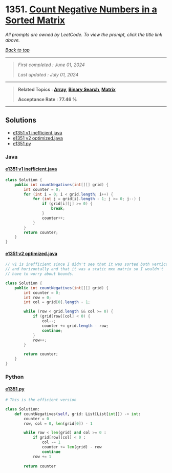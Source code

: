 # 1351. [Count Negative Numbers in a Sorted Matrix](<https://leetcode.com/problems/count-negative-numbers-in-a-sorted-matrix>)

*All prompts are owned by LeetCode. To view the prompt, click the title link above.*

*[Back to top](<../README.md>)*

------

> *First completed : June 01, 2024*
>
> *Last updated : July 01, 2024*

------

> **Related Topics** : **[Array](<by_topic/Array.md>), [Binary Search](<by_topic/Binary Search.md>), [Matrix](<by_topic/Matrix.md>)**
>
> **Acceptance Rate** : **77.46 %**

------

## Solutions

- [e1351 v1 inefficient.java](<../my-submissions/e1351 v1 inefficient.java>)
- [e1351 v2 optimized.java](<../my-submissions/e1351 v2 optimized.java>)
- [e1351.py](<../my-submissions/e1351.py>)
### Java
#### [e1351 v1 inefficient.java](<../my-submissions/e1351 v1 inefficient.java>)
```Java
class Solution {
    public int countNegatives(int[][] grid) {
        int counter = 0;
        for (int i = 0; i < grid.length; i++) {
            for (int j = grid[i].length - 1; j >= 0; j--) {
                if (grid[i][j] >= 0) {
                    break;
                }
                counter++;
            }
        }
        return counter;
    }
}
```

#### [e1351 v2 optimized.java](<../my-submissions/e1351 v2 optimized.java>)
```Java
// v1 is inefficient since I didn't see that it was sorted both vertically
// and horizontally and that it was a static mxn matrix so I wouldn't
// have to worry about bounds.

class Solution {
    public int countNegatives(int[][] grid) {
        int counter = 0;
        int row = 0;
        int col = grid[0].length - 1;

        while (row < grid.length && col >= 0) {
            if (grid[row][col] < 0) {
                col--;
                counter += grid.length - row;
                continue;
            }
            row++;
        }

        return counter;
    }
}
```

### Python
#### [e1351.py](<../my-submissions/e1351.py>)
```Python
# This is the efficient version

class Solution:
    def countNegatives(self, grid: List[List[int]]) -> int:
        counter = 0
        row, col = 0, len(grid[0]) - 1

        while row < len(grid) and col >= 0 :
            if grid[row][col] < 0 :
                col -= 1
                counter += len(grid) - row
                continue
            row += 1
        
        return counter

```

